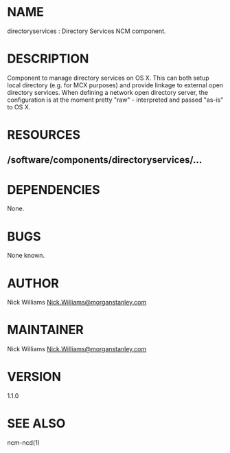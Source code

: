 # NAME

directoryservices : Directory Services NCM component.

# DESCRIPTION

Component to manage directory services on OS X. This can both setup local directory (e.g. for MCX purposes) and provide linkage to external open directory services. When defining a network open directory server, the configuration is at the moment pretty "raw" - interpreted and passed "as-is" to OS X.

# RESOURCES

## /software/components/directoryservices/...

# DEPENDENCIES

None.

# BUGS

None known.

# AUTHOR

Nick Williams <Nick.Williams@morganstanley.com>

# MAINTAINER

Nick Williams <Nick.Williams@morganstanley.com>

# VERSION

1.1.0

# SEE ALSO

ncm-ncd(1)
